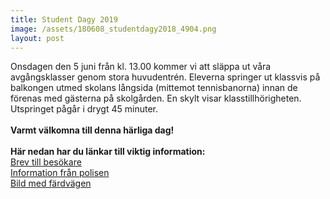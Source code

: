 ```yaml
---
title: Student Dagy 2019
image: /assets/180608_studentdagy2018_4904.png
layout: post
---
```


Onsdagen den 5 juni från kl. 13.00 kommer vi att släppa ut våra avgångsklasser genom stora huvudentrén. Eleverna springer ut klassvis på balkongen utmed skolans långsida (mittemot tennisbanorna) innan de förenas med gästerna på skolgården. En skylt visar klasstillhörigheten. Utspringet pågår i drygt 45 minuter.<br>
<br>
<b>Varmt välkomna till denna härliga dag!</b><br>
<br>
<b>Här nedan har du länkar till viktig information:</b><br>
[Brev till besökare](/assets/rattstang2019.pdf)<br>
[Information från polisen](/assets/kortege2019.pdf)<br>
[Bild med färdvägen](/assets/Färdväg2019.jpg)
